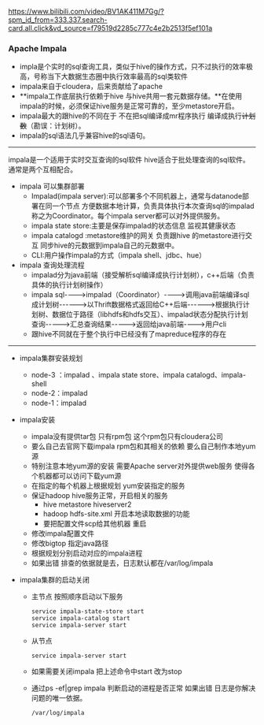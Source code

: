 https://www.bilibili.com/video/BV1AK411M7Gg/?spm_id_from=333.337.search-card.all.click&vd_source=f79519d2285c777c4e2b2513f5ef101a

### Apache Impala

- impla是个实时的sql查询工具，类似于hive的操作方式，只不过执行的效率极高，号称当下大数据生态圈中执行效率最高的sql类软件
- impala来自于cloudera，后来贡献给了apache
- **impala工作底层执行依赖于hive  与hive共用一套元数据存储。**在使用impala的时候，必须保证hive服务是正常可靠的，至少metastore开启。
- impala最大的跟hive的不同在于 不在把sql编译成mr程序执行 编译成执行~~计划数~~（勘误：计划树）。
- impala的sql语法几乎兼容hive的sql语句。

------

impala是一个适用于实时交互查询的sql软件 hive适合于批处理查询的sql软件。通常是两个互相配合。

- impala  可以集群部署
  - Impalad(impala server):可以部署多个不同机器上，通常与datanode部署在同一个节点 方便数据本地计算，负责具体执行本次查询sql的impalad称之为Coordinator。每个impala server都可以对外提供服务。
  - impala state store:主要是保存impalad的状态信息 监视其健康状态
  - impala catalogd :metastore维护的网关 负责跟hive 的metastore进行交互  同步hive的元数据到impala自己的元数据中。
  - CLI:用户操作impala的方式（impala shell、jdbc、hue）
- impala 查询处理流程
  - impalad分为java前端（接受解析sql编译成执行计划树），c++后端（负责具体的执行计划树操作）
  - impala sql---->impalad（Coordinator）---->调用java前端编译sql成计划树------>以Thrift数据格式返回给C++后端------>根据执行计划树、数据位于路径（libhdfs和hdfs交互）、impalad状态分配执行计划 查询----->汇总查询结果----->返回给java前端---->用户cli
  - 跟hive不同就在于整个执行中已经没有了mapreduce程序的存在

----

- impala集群安装规划

  - node-3 ：impalad 、impala state store、impala catalogd、impala-shell
  - node-2：impalad 
  - node-1：impalad 

- impala安装

  - impala没有提供tar包 只有rpm包  这个rpm包只有cloudera公司
  - 要么自己去官网下载impala rpm包和其相关的依赖  要么自己制作本地yum源
  - 特别注意本地yum源的安装 需要Apache server对外提供web服务 使得各个机器都可以访问下载yum源
  - 在指定的每个机器上根据规划 yum安装指定的服务
  - 保证hadoop hive服务正常，开启相关的服务
    - hive   metastore  hiveserver2
    - hadoop hdfs-site.xml  开启本地读取数据的功能
    - 要把配置文件scp给其他机器 重启
  - 修改impala配置文件
  - 修改bigtop  指定java路径
  - 根据规划分别启动对应的impala进程
  - 如果出错  排查的依据就是去，日志默认都在/var/log/impala

- impala集群的启动关闭

  - 主节点  按照顺序启动以下服务

    ```
    service impala-state-store start
    service impala-catalog start
    service impala-server start
    ```

  - 从节点

    ```
    service impala-server start
    ```

  - 如果需要关闭impala  把上述命令中start 改为stop

  - 通过ps -ef|grep impala 判断启动的进程是否正常 如果出错 日志是你解决问题的唯一依据。

    ```
    /var/log/impala
    ```



















